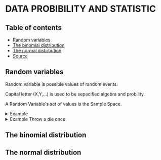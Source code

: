 #   DATA PROBIBILITY AND STATISTIC
## Table of contents
- [Random variables](#Random-variables)
- [The binomial distribution](#The-binomial-distribution)
- [The normal distribution](#The-normal-distribution)
- [Source](https://www.mathsisfun.com/data/confidence-interval.html)

## Random variables
Random variable is possible values of random events.

Capital letter (X,Y,...) is used to be sepecified algebra and probility.

A Random Variable's set of values is the Sample Space.

<details>
<summary> Example </summary>

</details>

<details>
<summary>Example Throw a die once</summary>

> Random Variable X = "The score shown on the top face".
>
> X could be 1, 2, 3, 4, 5 or 6.
>
> So the Sample Space is {1, 2, 3, 4, 5, 6}.

</details>

## The binomial distribution
## The normal distribution



